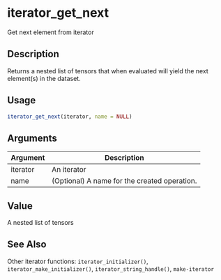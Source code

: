 # iterator_get_next


Get next element from iterator




## Description

Returns a nested list of tensors that when evaluated will yield
the next element(s) in the dataset.





## Usage
```r
iterator_get_next(iterator, name = NULL)
```




## Arguments


Argument      |Description
------------- |----------------
iterator | An iterator
name | (Optional) A name for the created operation.





## Value

A nested list of tensors






## See Also

Other iterator functions: 
`iterator_initializer()`,
`iterator_make_initializer()`,
`iterator_string_handle()`,
`make-iterator`



